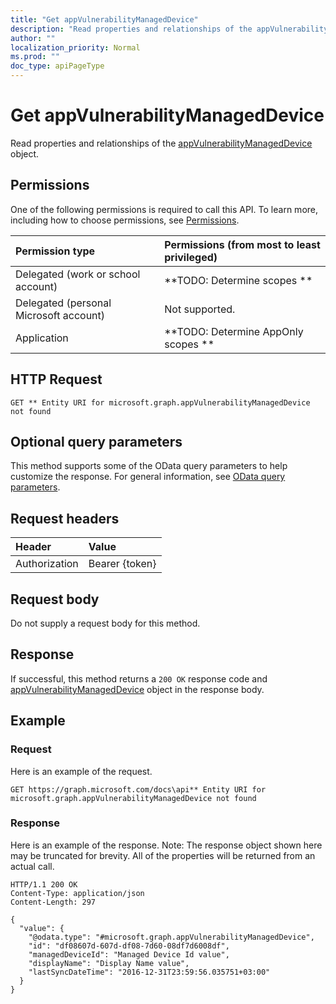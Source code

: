 ```yaml
---
title: "Get appVulnerabilityManagedDevice"
description: "Read properties and relationships of the appVulnerabilityManagedDevice object."
author: ""
localization_priority: Normal
ms.prod: ""
doc_type: apiPageType
---
```


# Get appVulnerabilityManagedDevice

Read properties and relationships of the [appVulnerabilityManagedDevice](../resources/appvulnerabilitymanageddevice.md) object.

## Permissions
One of the following permissions is required to call this API. To learn more, including how to choose permissions, see [Permissions](/concepts/permissions-reference.md).

|Permission type|Permissions (from most to least privileged)|
|:---|:---|
|Delegated (work or school account)|**TODO: Determine scopes **|
|Delegated (personal Microsoft account)|Not supported.|
|Application|**TODO: Determine AppOnly scopes **|

## HTTP Request
<!-- {
  "blockType": "ignored"
}
-->
``` http
GET ** Entity URI for microsoft.graph.appVulnerabilityManagedDevice not found
```

## Optional query parameters
This method supports some of the OData query parameters to help customize the response. For general information, see [OData query parameters](/graph/query-parameters).

## Request headers
|Header|Value|
|:---|:---|
|Authorization|Bearer {token}|

## Request body
Do not supply a request body for this method.

## Response
If successful, this method returns a `200 OK` response code and [appVulnerabilityManagedDevice](../resources/appvulnerabilitymanageddevice.md) object in the response body.

## Example

### Request
Here is an example of the request.
<!-- {
  "blockType": "request",
  "name": "get_appvulnerabilitymanageddevice"
}
-->
``` http
GET https://graph.microsoft.com/docs\api** Entity URI for microsoft.graph.appVulnerabilityManagedDevice not found
```

### Response
Here is an example of the response. Note: The response object shown here may be truncated for brevity. All of the properties will be returned from an actual call.
<!-- {
  "blockType": "response",
  "truncated": true,
  "@odata.type": "microsoft.graph.appVulnerabilityManagedDevice"
}
-->
``` http
HTTP/1.1 200 OK
Content-Type: application/json
Content-Length: 297

{
  "value": {
    "@odata.type": "#microsoft.graph.appVulnerabilityManagedDevice",
    "id": "df08607d-607d-df08-7d60-08df7d6008df",
    "managedDeviceId": "Managed Device Id value",
    "displayName": "Display Name value",
    "lastSyncDateTime": "2016-12-31T23:59:56.035751+03:00"
  }
}
```

